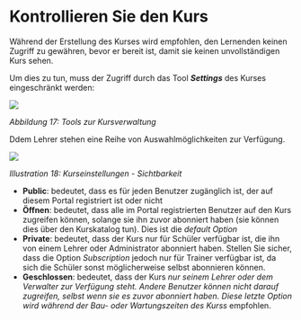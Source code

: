 # Kontrollieren Sie den Kurs

Während der Erstellung des Kurses wird empfohlen, den Lernenden keinen Zugriff zu gewähren, bevor er bereit ist, damit sie keinen unvollständigen Kurs sehen.

Um dies zu tun, muss der Zugriff durch das Tool _**Settings**_ des Kurses eingeschränkt werden:

![](../.gitbook/assets/images17%20%283%29.png)

_Abbildung 17: Tools zur Kursverwaltung_

Ddem Lehrer stehen eine Reihe von Auswahlmöglichkeiten zur Verfügung.

![](../.gitbook/assets/images18%20%283%29.png)

_Illustration 18: Kurseinstellungen - Sichtbarkeit_

* **Public**: bedeutet, dass es für jeden Benutzer zugänglich ist, der auf diesem Portal registriert ist oder nicht
* **Öffnen**: bedeutet, dass alle im Portal registrierten Benutzer auf den Kurs zugreifen können, solange sie ihn zuvor abonniert haben \(sie können dies über den Kurskatalog tun\). Dies ist die _default Option_
* **Private**: bedeutet, dass der Kurs nur für Schüler verfügbar ist, die ihn von einem Lehrer oder Administrator abonniert haben. Stellen Sie sicher, dass die Option _Subscription_ jedoch nur für Trainer verfügbar ist, da sich die Schüler sonst möglicherweise selbst abonnieren können.
* **Geschlossen**: bedeutet, dass der Kurs _nur seinem Lehrer oder dem Verwalter zur Verfügung steht. Andere Benutzer können nicht darauf zugreifen, selbst wenn sie es zuvor abonniert haben. Diese letzte Option wird während der Bau- oder Wartungszeiten des Kurss_ empfohlen.
